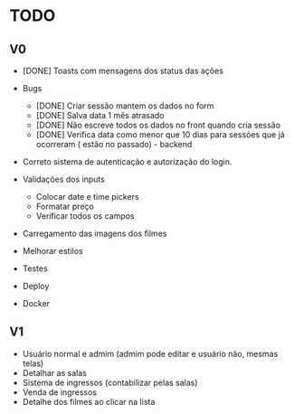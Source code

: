 # TODO

## V0

- [DONE] Toasts com mensagens dos status das ações

- Bugs
    - [DONE]  Criar sessão mantem os dados no form
    - [DONE]  Salva data 1 mês atrasado
    - [DONE] Não escreve todos os dados no front quando cria sessão
    - [DONE] Verifica data como menor que 10 dias para sessões que já ocorreram ( estão no passado) - backend


- Correto sistema de autenticação e autorização do login.

- Validações dos inputs
    - Colocar date e time pickers
    - Formatar preço
    - Verificar todos os campos
- Carregamento das imagens dos filmes
- Melhorar estilos

- Testes
- Deploy
- Docker

## V1 

- Usuário normal e admim (admim pode editar e usuário não, mesmas telas)
- Detalhar as salas
- Sistema de ingressos (contabilizar pelas salas)
- Venda de ingressos
- Detalhe dos filmes ao clicar na lista


